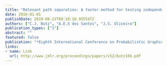 ```yaml
---
title: "Relevant path separation: A faster method for testing independencies in bayesian networks"
date: 2016-01-01
publishDate: 2019-08-22T08:10:10.955547Z
authors: ["C.J. Butz", "A.E.S dos Santos", "J.S. Oliveira"]
publication_types: ["1"]
abstract: ""
featured: false
publication: "*Eighth International Conference on Probabilistic Graphical Models (PGM)*"
links:
- name: Link
  url: http://www.jmlr.org/proceedings/papers/v52/butz16b.pdf
---
```


